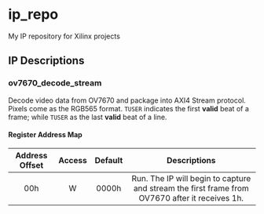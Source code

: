 # ip_repo
My IP repository for Xilinx projects

## IP Descriptions 
### ov7670_decode_stream
Decode video data from OV7670 and package into AXI4 Stream protocol. Pixels come as the RGB565 format.  `TUSER` indicates the first **valid** beat of  a frame; while `TUSER` as the last **valid** beat of a line. 
#### Register Address Map
| Address Offset | Access | Default |                                           Descriptions                                          |
|:--------------:|:------:|:-------:|:-----------------------------------------------------------------------------------------------:|
|       00h      |    W   |  0000h  | Run. The IP will begin to capture and stream the first frame from OV7670 after it receives 1h.  |